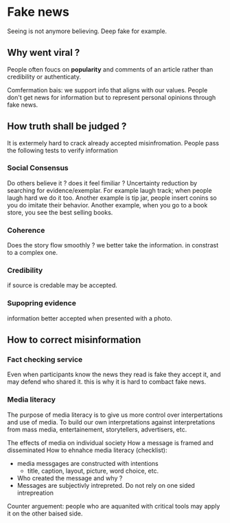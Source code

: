 # Fake news

Seeing is not anymore believing. Deep fake for example.

## Why went viral ?

People often foucs on **popularity** and comments of an article rather than credibility or authenticaty. 

Comfermation bais: we support info that aligns with our values. People don't get news for information but to represent personal opinions through fake news. 

## How truth shall be judged ?

It is extermely hard to crack already accepted misinfromation. People pass the following tests to verify information

### Social Consensus 

Do others believe it ? does it feel fimiliar ? Uncertainty reduction by searching for evidence/exemplar. For example laugh track; when people laugh hard we do it too. Another example is tip jar, people insert conins so you do imitate their behavior. Another example, when you go to a book store, you see the best selling books.

### Coherence

Does the story flow smoothly ?  we better take the information. in constrast to a complex one.

### Credibility

if source is credable may be accepted. 

### Supopring evidence 

information better accepted when presented with a photo. 



## How to correct misinformation

### Fact checking service 

Even when participants know the news they read is fake they accept it, and may defend who shared it. this is why it is hard to combact fake news.

### Media literacy  

The purpose of media literacy is to give us more control over interpertations and use of media. To build our own interpretations against interpretations from mass media, entertainement, storytellers, advertisers, etc. 

The effects of media on individual society 
How a message is framed and disseminated
How to ehnahce media literacy (checklist):

- media messgages are constructed with intentions
  - title, caption, layout, picture, word choice, etc. 
- Who created the message and why ?
- Messages are subjectivly intrepreted. Do not rely on one sided intrepreation

Counter arguement: people who are aquanited with critical tools may apply it on the other baised side. 